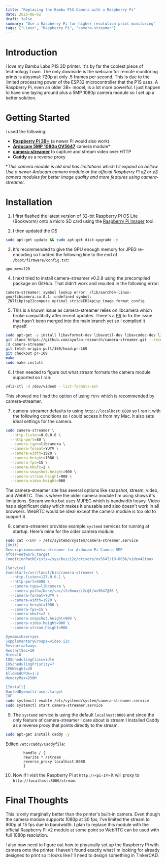 ```yaml
---
title: "Replacing the Bambu P1S Camera with a Raspberry Pi"
date: 2025-06-02
draft: false
summary: "Use a Raspberry Pi for higher resolution print monitoring"
tags: ["Linux", "Raspberry Pi", "camera-streamer"]
---
```


# Introduction

I love my Bambu Labs P1S 3D printer. It's by far the coolest piece of technology I own. The only downside is the webcam for remote monitoring prints is abysmal: 720p at only .5 frames per second. This is due to the limited processing power of the ESP32 microcontroller that the P1S uses. A Raspberry Pi, even an older 3B+ model, is a lot more powerful. I just happen to have one laying around plus a 5MP 1080p camera module so I set up a better solution.

# Getting Started

I used the following:
- **[Raspberry Pi 3B+](https://amzn.to/3FndjbI)** (a newer Pi would also work)
- **[Arducam 5MP 1080p OV5647](https://amzn.to/43JMeaK)** camera module*
- **[camera-streamer](https://github.com/ayufan/camera-streamer)** to capture and stream video over HTTP
- **Caddy** as a reverse proxy

**This camera module is old and has limitations which I'll expand on bellow. Use a newer Arducam camera module or the official Raspberry Pi [v2](https://amzn.to/4jCkDy5) or [v3](https://amzn.to/3Hq4dvf) camera modules for better image quality and more features using camera-streamer.*

# Installation

1. I first flashed the latest version of 32-bit Raspberry Pi OS Lite (Bookworm) onto a micro SD card using the [Raspberry Pi Imager](https://github.com/raspberrypi/rpi-imager) tool. 

2. I then updated the OS
```bash
sudo apt-get update && sudo apt-get dist-upgrade -y
```

3.  It's recommended to give the GPU enough memory for JPEG re-encoding so I added the following line to the end of `/boot/firmware/config.txt`:
```
gpu_mem=128
```

4. I next tried to install camera-streamer v0.2.8 using the precompiled package on GitHub. That didn't work and resulted in the following error:
```
camera-streamer: symbol lookup error: /lib/aarch64-linux-gnu/libcamera.so.0.1: undefined symbol: _ZN7libpisp22compute_optimal_strideER24pisp_image_format_config
```

5. This is a known issue as camera-streamer relies on libcamera which broke campatibilty after recent updates. There's a [PR](https://github.com/ayufan/camera-streamer/pull/169) to fix the issue that hasn't been merged into the main branch yet so I compiled it myself.
```bash
sudo apt-get -y install libavformat-dev libavutil-dev libavcodec-dev libcamera-dev liblivemedia-dev v4l-utils pkg-config xxd build-essential cmake libssl-dev
git clone https://github.com/ayufan-research/camera-streamer.git --recursive
cd camera-streamer
git fetch origin pull/169/head:pr-169
git checkout pr-169
make
sudo make install
```

6. I then needed to figure out what stream formats the camera module supported so I ran:
```bash
v4l2-ctl -d /dev/video0 --list-formats-ext
```
This showed me I had the option of using `YUYV` which is recommended by camera-streamer.

7. camera-streamer defaults to using `http://localhost:8080` so I ran it with the following conditions so I could access it from my Mac. It also sets ideal settings for the camera.
```bash
sudo camera-streamer \
  --http-listen=0.0.0.0 \
  --http-port=80 \
  --camera-type=libcamera \
  --camera-format=YUYV \
  --camera-width=1920 \
  --camera-height=1080 \
  --camera-fps=15 \
  --camera-nbufs=2 \
  --camera-snapshot.height=900 \
  --camera-stream.height=900 \
  --camera-video.height=900
```

The camera-streamer site has several options like snapshot, stream, video, and WebRTC. This is where the older camera module I'm using shows it's limitations. Stream works but uses MJPEG which is bandwidth heavy. Video has a significant delay which makes it unusable and also doesn't work in all browsers. WebRTC would be ideal except the camera module is too old to support it.

8. camera-streamer provides example `systemd` services for running at startup. Here's mine for the older camera module:
```bash
sudo cat <<EOF > /etc/systemd/system/camera-streamer.service
[Unit]
Description=camera-streamer for Arducam Pi Camera 5MP
After=network.target
ConditionPathExists=/sys/bus/i2c/drivers/ov5647/10-0036/video4linux

[Service]
ExecStart=/usr/local/bin/camera-streamer \
  --http-listen=127.0.0.1 \
  --http-port=8080 \
  --camera-type=libcamera \
  --camera-path=/base/soc/i2c0mux/i2c@1/ov5647@36 \
  --camera-format=YUYV \
  --camera-width=1920 \
  --camera-height=1080 \
  --camera-fps=15 \
  --camera-nbufs=2 \
  --camera-snapshot.height=900 \
  --camera-video.height=900 \
  --camera-stream.height=900

DynamicUser=yes
SupplementaryGroups=video i2c
Restart=always
RestartSec=10
Nice=10
IOSchedulingClass=idle
IOSchedulingPriority=7
CPUWeight=20
AllowedCPUs=1-2
MemoryMax=250M

[Install]
WantedBy=multi-user.target
EOF
sudo systemctl enable /etc/systemd/system/camera-streamer.service
sudo systemctl start camera-streamer.service
```

9. The `systemd` service is using the default `localhost:8080` and since the only feature of camera-streamer I care about is stream I installed Caddy as a reverse proxy that points directly to the stream.
```bash
sudo apt-get install caddy -y
```
Edited `/etc/caddy/Caddyfile`:
```
        handle / {
        rewrite * /stream
        reverse_proxy localhost:8080
        }
```

10. Now if I visit the Raspberry Pi at `http://<pi-IP>` it will proxy to `http://localhost:8080/stream`.

# Final Thoughts

This is only marginally better than the printer's built-in camera. Even though the camera module supports 1080p at 30 fps, I've limited the stream to 900p at 15 fps due to bandwidth. I plan to replace this module with the official Raspberry Pi v2 module at some point so WebRTC can be used with full 1080p resolution.

I also now need to figure out how to physically set up the Raspberry Pi with camera onto the printer. I haven't found exactly what I'm looking for already designed to print so it looks like I'll need to design something in TinkerCAD. 